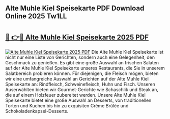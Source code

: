 ## Alte Muhle Kiel Speisekarte PDF Download Online 2025 Tw1LL

# <h2><a href="http://gceghv.nevu.top/?p=Alte+Muhle+Kiel+Speisekarte">🔗 👉🔴 Alte Muhle Kiel Speisekarte 2025 PDF</a></h2>

[![Alte Muhle Kiel Speisekarte 2025 PDF](https://i.imgur.com/dBaPXMq.png)](http://gceghv.nevu.top/?p=Alte+Muhle+Kiel+Speisekarte)
Die Alte Muhle Kiel Speisekarte ist nicht nur eine Liste von Gerichten, sondern auch eine Gelegenheit, den Geschmack zu genießen. Es gibt eine große Auswahl an frischen Salaten auf der Alte Muhle Kiel Speisekarte unseres Restaurants, die Sie in unserem Salatbereich probieren können. Für diejenigen, die Fleisch mögen, bieten wir eine umfangreiche Auswahl an Gerichten auf der Alte Muhle Kiel Speisekarte an: Rindfleisch, Schweinefleisch, Huhn und Fisch. Unseren Auserwählten bieten wir Gourmet-Gerichte wie Schaschlik und Steak an, die auf einem Holzfeuer zubereitet werden. Unsere Alte Muhle Kiel Speisekarte bietet eine große Auswahl an Desserts, von traditionellen Torten und Kuchen bis hin zu exquisiten Crème Brûlée und Schokoladenkapsel-Desserts.
